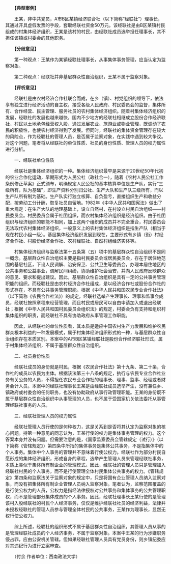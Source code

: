 　　**【典型案例】**

　　王某，非中共党员，A市B区某镇经济联合社（以下简称“经联社”）理事长，其通过开具虚假发票的手段，套取经联社资金50万元。该经联社是由B区某镇村民组成的村集体经济组织，王某是该村的村民，由经联社成员选举担任理事长，其不担任该镇或村委会的其他职务。

　　**【分歧意见】**

　　第一种观点：王某作为某镇经联社理事长，从事集体事务管理，应当认定为监察对象。

　　第二种观点：经联社并非基层群众性自治组织，王某不属于监察对象。

　　**【评析意见】**

　　经联社是由农村经济合作社联合而成，在乡（镇）、村党组织的领导下，依法享有独立进行经济活动的自主权，接受各级人民政府、村民委员会的监督，集体所有、合作经营、民主管理、服务社员的农村集体经济组织。随着村集体经济组织的发展，经联社的发展也越来越快，国内不少地方的经联社相继成立股份合作经济联社，村民以土地承包经营权入股，通过发展农业、旅游业或物业管理，既调动了农民的积极性，也使农村经济得到了发展。但同时，经联社的集体资金管理存在较大的风险点，作为经联社的管理人员，是否属于监察对象，在实践中遇到较大争议。对这个问题，笔者将从经联社的单位性质、社员的身份性质、管理人员的权力属性进行分析。

　　一、经联社单位性质

　　经联社是集体经济组织的一种。集体经济组织最早是来源于20世纪50年代初的农业合作化运动，早期形式为人民公社（政社合一），随着《农村人民公社工作条例修正草案》正式颁布，明确规定人民公社的基本核算单位是生产队，实行“三级所有，队为基础”，即生产资料分别归公社、生产大队和生产队三级所有，而以生产队所有制为基础。生产队实行独立核算、自负盈亏，直接组织生产和收益分配，按劳动工分计酬，恢复社员自留地。1982年《中华人民共和国宪法》做出了重大规定：在生产大队的地理基础上，设立自然村，在村设立村民自治组织——村民委员会。村民委员会属于社团组织，而农村集体经济组织是经济组织。由于社团组织与经济组织的职能不相同，加上这两个组织的成员并不完全重合，村民委员会无法取代农村集体经济组织，一般意义上的农村集体经济组织是指生产队（相当于现在村民小组一级）。基层集体经济组织发展到现在，主要形式有乡镇（街）村经济合作社、村股份经济合作社、农村经联社、自然村组经济实体等。

　　村集体经济组织与监察法第十五条第（五）项中的基层群众性自治组织不是同一概念。基层群众性自治组织主要是指村民委员会或居民委员会，存在于居住地范围的基层社区，下设人民调解、治安保卫、公共卫生等委员会，办理本居住地区的公共事务和公益事业，调解民间纠纷，协助维护社会治安，并向人民政府反映群众的意见、要求和提出建议。因此，基层群众性自治组织是具有一定的公共事务管理职能的组织。而经联社是由农村经济合作社组成，是以经济合作社或股份合作社的形式存在，不具有公共事务管理职能。根据《中华人民共和国农民专业合作社法》（以下简称《农民合作社法》）的规定，经联社选举产生理事长、理事和监事会成员，经联社按照章程来经营管理，而且村民或居民可以自由申请加入或退出经联社；根据《中华人民共和国村民委员会组织法》的规定，村委会负有支持和组织村集体组织的职责，而经联社不具有协助政府从事管理工作职能。

　　因此，从经联社的单位性质看，其本质是适应中国农村生产力发展和维护农民群众根本利益的一种发展模式，属于村集体经济组织形式的一种，与基层群众性自治组织存在本质区别。本案中的A市B区某镇经联社是股份合作经济联社形式，属于村集体经济组织，不属于基层群众性自治组织。

　　二、社员身份性质

　　经联社成员的身份就是村民，根据《农民合作社法》第十九条、第二十条，合作社的成员以农民为主体。根据该法第三十八条的规定，执行与农民专业合作社业务有关公务的人员，不得担任农民专业合作社的理事长、理事、监事、经理或者财务会计人员。本案中的经联社理事长王某是由经联社成员选举产生，没有兼任乡、镇政府或村委会的任何职务，也没有协助政府从事行政管理职能。王某的身份既不属于基层群众性自治组织中从事管理的人员，也不属于受国家机关依法委托从事管理经联社事务的人员。

　　三、经联社管理人员的权力属性

　　经联社管理人员行使的是何种权力，这是关系到是否将其认定为监察对象的核心问题。持第一种意见的同志认为，王某行使的权力是集体事务管理的权力。这个答案本身并没有问题。但需要注意的是，《国家监察委员会管辖规定（试行）》（以下简称《管辖规定》）第四条中所指的集体事务是集体公共事务，不是指集体中的个人事务。集体中个人事务的管理并不意味着行使公权力。经联社作为部分村民自愿形成的集体经济组织，形成自身的章程，选举产生管理人员来管理经联社事务，本质上类似于集体所有制企业的管理模式。因此，经联社的管理人员只是管理加入经联社村民的个人事务，而不是行使管理全体村民集体公共事务的权力。《管辖规定》第四条和监察法关于监察对象的规定中，只是将国有企业管理人员纳入监察对象，而没有把集体所有制企业管理人员纳入监察对象。笔者认为，监察范围覆盖的是行使公权力的人员，公权力是指经法律授权对公共事务和集体事务的公共管理职权，而不是管理部分集体成员的个人事务。因此，经联社理事长王某行使的是管理该村入股经联社的村民个人经济事务，仅仅是维护经联社社员的经济利益，法律并未授权经联社的管理人员参与管理全体村民的公共事务，王某作为理事长，显然无权行使公权力。

　　综上所述，经联社的组织形式不属于基层群众性自治组织，其管理人员从事的是管理经联社成员的个人经济事务，不属于监察对象。本案中王某的行为涉嫌职务侵占罪，应由公安机关管辖。但如果经联社管理人员具有党员身份，则乡镇纪委应对其违纪行为进行立案审查。

　　（付余 作者单位：西南政法大学）